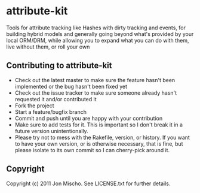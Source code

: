 # attribute-kit

Tools for attribute tracking like Hashes with dirty tracking and events, for building hybrid models and generally going beyond what's provided by your local ORM/DRM, while allowing you to expand what you can do with them, live without them, or roll your own

## Contributing to attribute-kit
 
* Check out the latest master to make sure the feature hasn't been implemented or the bug hasn't been fixed yet
* Check out the issue tracker to make sure someone already hasn't requested it and/or contributed it
* Fork the project
* Start a feature/bugfix branch
* Commit and push until you are happy with your contribution
* Make sure to add tests for it. This is important so I don't break it in a future version unintentionally.
* Please try not to mess with the Rakefile, version, or history. If you want to have your own version, or is otherwise necessary, that is fine, but please isolate to its own commit so I can cherry-pick around it.

## Copyright

Copyright (c) 2011 Jon Mischo. See LICENSE.txt for
further details.

